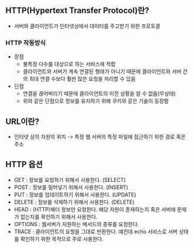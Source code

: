 ## HTTP(Hypertext Transfer Protocol)란?

* 서버와 클라이언트가 인터넷상에서 데이터를 주고받기 위한 프로토콜

### HTTP 작동방식

* 장점
  * 불특정 다수를 대상으로 하는 서비스에 적합
  * 클라이언트와 서버가 계속 연결된 형태가 아니기 때문에 클라이언트와 서버 간의 최대 연결 수보다 훨씬 많은 요청을 처리할 수 있음
* 단점
  * 연결을 끊어버리기 때문에 클라이언트의 이전 상황을 알 수 없음(무상태)
  * 위와 같은 단점으로 정보를 유지하기 위해 쿠키와 같은 기술이 등장함
  
## URL이란?

* 인터넷 상의 자원의 위치 -> 특정 웹 서버의 특정 파일에 접근하기 위한 경로 혹은 주소

## HTTP 옵션

* GET : 정보를 요청하기 위해서 사용한다. (SELECT)
* POST : 정보를 밀어넣기 위해서 사용한다. (INSERT)
* PUT : 정보를 업데이트하기 위해서 사용한다. (UPDATE)
* DELETE : 정보를 삭제하기 위해서 사용한다. (DELETE)
* HEAD : (HTTP)헤더 정보만 요청한다. 해당 자원이 존재하는지 혹은 서버에 문제가 없는지를 확인하기 위해서 사용한다.
* OPTIONS : 웹서버가 지원하는 메서드의 종류를 요청한다.
* TRACE : 클라이언트의 요청을 그대로 반환한다. 예컨데 echo 서비스로 서버 상태를 확인하기 위한 목적으로 주로 사용한다.

